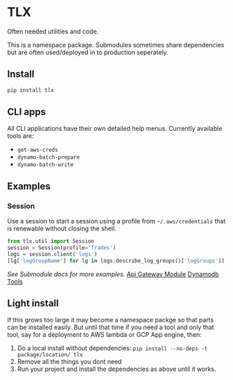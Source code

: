 # TLX

Often needed utilities and code.

This is a namespace package.  Submodules sometimes share dependencies but are often used/deployed in to production seperately.

## Install

```bash
pip install tlx
```

## CLI apps

All CLI applications have their own detailed help menus.  Currently available tools are:

- `get-aws-creds`
- `dynamo-batch-prepare`
- `dynamo-batch-write`

## Examples

### Session
Use a session to start a session using a profile from `~/.aws/credentials` that is renewable without closing the shell.
```python
from tlx.util import Session
session = Session(profile='Trades')
logs = session.client('logs')
[lg['logGroupName'] for lg in logs.describe_log_groups()['logGroups']]
```

*See Submodule docs for more examples.*
[Api Gateway Module](tlx/apigateway/README.md)
[Dynamodb Tools](tlx/dynamodb/README.md)

## Light install
If this grows too large it may become a namespace packge so that parts can be installed easily. But until that time if you need a tool and only that tool, say for a deployment to AWS lambda or GCP App engine, then:

1.  Do a local install without dependencies:
`pip install --no-deps -t package/location/ tlx`
2.  Remove all the things you dont need
3.  Run your project and install the dependencies as above until it works.

